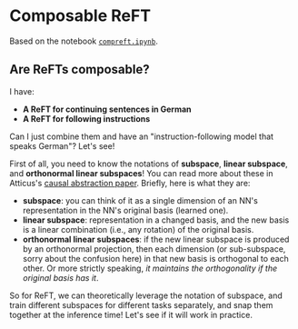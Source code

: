 # Composable ReFT
Based on the notebook [`compreft.ipynb`](http://localhost:10008/notebooks/dev_tmp/reft/examples/composition/compreft.ipynb).


## Are ReFTs composable?

I have:

- **A ReFT for continuing sentences in German**
- **A ReFT for following instructions**

Can I just combine them and have an "instruction-following model that speaks German"? Let's see!

First of all, you need to know the notations of **subspace**, **linear subspace**, and **orthonormal linear subspaces**! You can read more about these in Atticus's [causal abstraction paper](https://arxiv.org/abs/2301.04709). Briefly, here is what they are:

- **subspace**: you can think of it as a single dimension of an NN's representation in the NN's original basis (learned one).
- **linear subspace**: representation in a changed basis, and the new basis is a linear combination (i.e., any rotation) of the original basis.
- **orthonormal linear subspaces**: if the new linear subspace is produced by an orthonormal projection, then each dimension (or sub-subspace, sorry about the confusion here) in that new basis is orthogonal to each other. Or more strictly speaking, *it maintains the orthogonality if the original basis has it*.

So for ReFT, we can theoretically leverage the notation of subspace, and train different subspaces for different tasks separately, and snap them together at the inference time! Let's see if it will work in practice.
